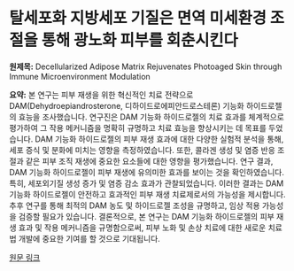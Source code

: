 # 탈세포화 지방세포 기질은 면역 미세환경 조절을 통해 광노화 피부를 회춘시킨다

**원제목:** Decellularized Adipose Matrix Rejuvenates Photoaged Skin through Immune Microenvironment Modulation

**요약:** 본 연구는 피부 재생을 위한 혁신적인 치료 전략으로 DAM(Dehydroepiandrosterone, 디하이드로에피안드로스테론) 기능화 하이드로젤의 효능을 조사했습니다.  연구진은 DAM 기능화 하이드로젤의 치료 효과를 체계적으로 평가하여 그 작용 메커니즘을 명확히 규명하고 치료 효능을 향상시키는 데 목표를 두었습니다.  DAM 기능화 하이드로젤의 피부 재생 효과에 대한 다양한 실험적 분석을 통해,  세포 증식 및 분화에 미치는 영향을 측정하였습니다.  또한, 콜라겐 생성 및 염증 반응 조절과 같은 피부 조직 재생에 중요한 요소들에 대한 영향을 평가했습니다.  연구 결과, DAM 기능화 하이드로젤이 피부 재생에 유의미한 효과를 보이는 것을 확인하였습니다.  특히,  세포외기질 생성 증가 및 염증 감소 효과가 관찰되었습니다.  이러한 결과는 DAM 기능화 하이드로젤이 안전하고 효과적인 피부 재생 치료제로서의 가능성을 제시합니다.  추후 연구를 통해  최적의 DAM 농도 및 하이드로젤 조성을 규명하고, 임상 적용 가능성을 검증할 필요가 있습니다.  결론적으로, 본 연구는 DAM 기능화 하이드로젤의 피부 재생 효과 및 작용 메커니즘을 규명함으로써,  피부 노화 및 손상 치료에 대한 새로운 치료법 개발에 중요한 기여를 할 것으로 기대됩니다.

[원문 링크](https://spj.science.org/doi/pdf/10.34133/bmef.0166)
